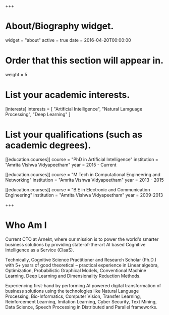 +++
# About/Biography widget.
widget = "about"
active = true
date = 2016-04-20T00:00:00

# Order that this section will appear in.
weight = 5

# List your academic interests.
[interests]
  interests = [
    "Artificial Intelligence",
    "Natural Lamguage Processing",
    "Deep Learning"
  ]

# List your qualifications (such as academic degrees).
[[education.courses]]
  course = "PhD in Artificial Intelligence"
  institution = "Amrita Vishwa Vidyapeetham"
  year = 2015 - Current

[[education.courses]]
  course = "M.Tech in Computational Engineering and Networking"
  institution = "Amrita Vishwa Vidyapeetham"
  year = 2013 - 2015

[[education.courses]]
  course = "B.E in Electronic and Communication Engineering"
  institution = "Amrita Vishwa Vidyapeetham"
  year = 2009-2013
 
+++

# Who Am I

Current CTO at Arnekt, where our mission is to power the world's smarter business solutions by providing state-of-the-art AI based Cognitive Intelligence as a Service (CIaaS).

Technically, Cognitive Science Practitioner and Research Scholar (Ph.D.) with 5+ years of good theoretical – practical experience in Linear algebra, Optimization, Probabilistic Graphical Models, Conventional Machine Learning, Deep Learning and Dimensionality Reduction Methods.

Experiencing first-hand by performing AI powered digital transformation of business solutions using the technologies like Natural Language Processing, Bio-Informatics, Computer Vision, Transfer Learning, Reinforcement Learning, Imitation Learning, Cyber Security, Text Mining, Data Science, Speech Processing in Distributed and Parallel frameworks. 
